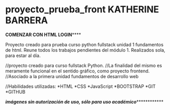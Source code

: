 # proyecto_prueba_front KATHERINE BARRERA

******COMENZAR CON HTML LOGIN**********

Proyecto creado para prueba curso python fullstack unidad 1 fundamentos de html. Reune todos los trabajos pendientes del módulo 1. 
Realizados sola, para estar al día.

//proyecto creado para curso fullstack Python.
//La finalidad del mismo es meramente funcional en el sentido gráfico, como proyecto frontend.
//Asociado a la primera unidad fundamentos de desarrollo web


//Habilidades utilizadas:
*HTML
*CSS
*JavaScript
*BOOTSTRAP
*GIT
*GITHUB

*******imágenes sin autorización de uso, sólo para uso académico*******************
